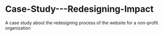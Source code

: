 # Case-Study---Redesigning-Impact
A case study about the redesigning process of the website for a non-profit organization
